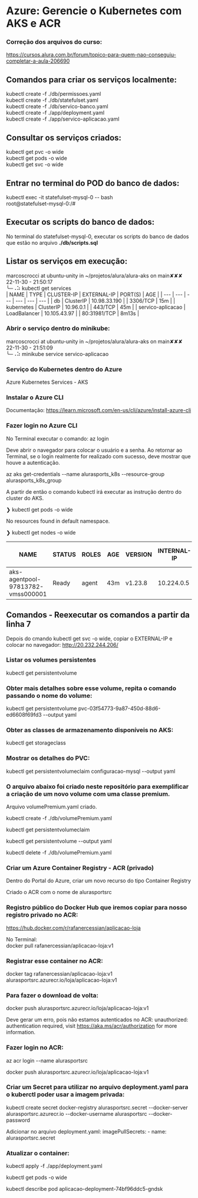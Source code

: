# Azure: Gerencie o Kubernetes com AKS e ACR

### Correção dos arquivos do curso:
https://cursos.alura.com.br/forum/topico-para-quem-nao-conseguiu-completar-a-aula-206690


## Comandos para criar os serviços localmente:

kubectl create -f ./db/permissoes.yaml <br/>
kubectl create -f ./db/statefulset.yaml <br/>
kubectl create -f ./db/servico-banco.yaml <br/>
kubectl create -f ./app/deployment.yaml <br/>
kubectl create -f ./app/servico-aplicacao.yaml <br/> 

## Consultar os serviços criados:
kubectl get pvc -o wide <br />
kubectl get pods -o wide <br />
kubectl get svc -o wide <br />

## Entrar no terminal do POD do banco de dados:
kubectl exec -it statefulset-mysql-0 -- bash <br />
root@statefulset-mysql-0:/#

## Executar os scripts do banco de dados:
No terminal do statefulset-mysql-0, executar os scripts do banco de dados que estão no arquivo <b>./db/scripts.sql</b>

## Listar os serviços em execução:
marcoscrocci at ubuntu-unity in ~/projetos/alura/alura-aks on main✘✘✘ 22-11-30 - 21:50:17 <br/>
╰─⠠⠵ kubectl get services <br/>
| NAME | TYPE | CLUSTER-IP | EXTERNAL-IP | PORT(S) | AGE |
| --- | --- | --- | --- | --- | --- |
| db | ClusterIP | 10.98.33.190 | <none> | 3306/TCP | 15m |
| kubernetes | ClusterIP | 10.96.0.1 | <none> | 443/TCP | 45m |
| servico-aplicacao | LoadBalancer | 10.105.43.97 | <pending> | 80:31981/TCP | 8m13s |

### Abrir o serviço dentro do minikube:
marcoscrocci at ubuntu-unity in ~/projetos/alura/alura-aks on main✘✘✘ 22-11-30 - 21:51:09 <br/>
╰─⠠⠵ minikube service servico-aplicacao

### Serviço do Kubernetes dentro do Azure
Azure Kubernetes Services - AKS

### Instalar o Azure CLI

Documentação: https://learn.microsoft.com/en-us/cli/azure/install-azure-cli

### Fazer login no Azure CLI
No Terminal executar o comando:
az login

Deve abrir o navegador para colocar o usuário e a senha. 
Ao retornar ao Terminal, se o login realmente for realizado com sucesso, deve mostrar que houve a autenticação.

az aks get-credentials --name alurasports_k8s --resource-group alurasports_k8s_group

A partir de então o comando kubectl irá executar as instrução dentro do cluster do AKS.

❯ kubectl get pods -o wide

No resources found in default namespace.

❯ kubectl get nodes -o wide

| NAME | STATUS | ROLES | AGE | VERSION | INTERNAL-IP | EXTERNAL-IP | OSIMAGE | KERNEL-VERSION | CONTAINER-RUNTIME |
| --- | --- | --- | --- | --- | --- | --- | --- | --- | --- |
| aks-agentpool-97813782-vmss000001 | Ready | agent | 43m | v1.23.8 | 10.224.0.5 | <none> | Ubuntu 18.04.6 LTS | 5.4.0-1098-azure | containerd://1.6.4+azure-4

## Comandos - Reexecutar os comandos a partir da linha 7

Depois do cmando kubectl get svc -o wide, copiar o EXTERNAL-IP e colocar no navegador:
http://20.232.244.206/


### Listar os volumes persistentes

kubectl get persistentvolume

### Obter mais detalhes sobre esse volume, repita o comando passando o nome do volume:

kubectl get persistentvolume pvc-03f54773-9a87-450d-88d6-ed6608f69fd3 --output yaml

### Obter as classes de armazenamento disponíveis no AKS:

kubectl get storageclass

### Mostrar os detalhes do PVC:

kubectl get persistentvolumeclaim configuracao-mysql --output yaml

### O arquivo abaixo foi criado neste repositório para exemplificar a criação de um novo volume com uma classe premium.

Arquivo volumePremium.yaml criado.

kubectl create -f ./db/volumePremium.yaml

kubectl get persistentvolumeclaim

kubectl get persistentvolume <novo-volume> --output yaml

kubectl delete -f ./db/volumePremium.yaml

### Criar um Azure Container Registry - ACR (privado)

Dentro do Portal do Azure, criar um novo recurso do tipo Container Registry

Criado o ACR com o nome de alurasportsrc

### Registro público do Docker Hub que iremos copiar para nosso registro privado no ACR:

https://hub.docker.com/r/rafanercessian/aplicacao-loja

No Terminal: <br />
docker pull rafanercessian/aplicacao-loja:v1

### Registrar esse container no ACR:

docker tag rafanercessian/aplicacao-loja:v1 alurasportsrc.azurecr.io/loja/aplicacao-loja:v1

### Para fazer o download de volta:

docker push alurasportsrc.azurecr.io/loja/aplicacao-loja:v1

Deve gerar um erro, pois não estamos autenticados no ACR:
unauthorized: authentication required, visit https://aka.ms/acr/authorization for more information.

### Fazer login no ACR:

az acr login --name alurasportsrc

docker push alurasportsrc.azurecr.io/loja/aplicacao-loja:v1

### Criar um Secret para utilizar no arquivo deployment.yaml para o kuberctl poder usar a imagem privada:

kubectl create secret docker-registry alurasportsrc.secret --docker-server alurasportsrc.azurecr.io --docker-username alurasportsrc --docker-password <password-gerado-pelo-azure>

Adicionar no arquivo deployment.yaml:
      imagePullSecrets:
        - name: alurasportsrc.secret

### Atualizar o container:

kubectl apply -f ./app/deployment.yaml

kubectl get pods -o wide

kubectl describe pod aplicacao-deployment-74bf96ddc5-gndsk




